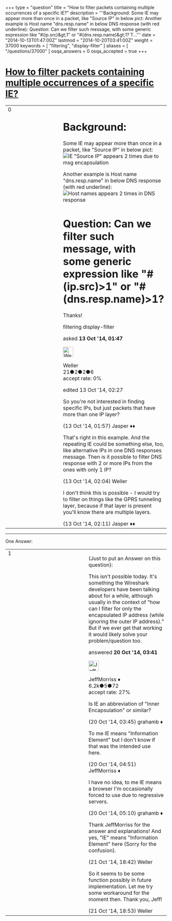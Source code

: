 +++
type = "question"
title = "How to filter packets containing multiple occurrences of a specific IE?"
description = '''Background: Some IE may appear more than once in a packet, like &quot;Source IP&quot; in below pict:   Another example is Host name &quot;dns.resp.name&quot; in below DNS response (with red underline):  Question: Can we filter such message, with some generic expression like &quot;#(ip.src)&amp;gt;1&quot; or &quot;#(dns.resp.name)&amp;gt;1? T...'''
date = "2014-10-13T01:47:00Z"
lastmod = "2014-10-20T03:41:00Z"
weight = 37000
keywords = [ "filtering", "display-filter" ]
aliases = [ "/questions/37000" ]
osqa_answers = 0
osqa_accepted = true
+++

<div class="headNormal">

# [How to filter packets containing multiple occurrences of a specific IE?](/questions/37000/how-to-filter-packets-containing-multiple-occurrences-of-a-specific-ie)

</div>

<div id="main-body">

<div id="askform">

<table id="question-table" style="width:100%;"><colgroup><col style="width: 50%" /><col style="width: 50%" /></colgroup><tbody><tr class="odd"><td style="width: 30px; vertical-align: top"><div class="vote-buttons"><div id="post-37000-score" class="post-score" title="current number of votes">0</div><div id="favorite-count" class="favorite-count"></div></div></td><td><div id="item-right"><div class="question-body"><h1 id="background">Background:</h1><p>Some IE may appear more than once in a packet, like "Source IP" in below pict: <img src="https://osqa-ask.wireshark.org/upfiles/packet_IEs.png" alt="IE &quot;Source IP&quot; appears 2 times due to msg encapsulation" /></p><p>Another example is Host name "dns.resp.name" in below DNS response (with red underline): <img src="https://osqa-ask.wireshark.org/upfiles/packet_IEs-2.png" alt="Host names appears 2 times in DNS response" /></p><h1 id="question-can-we-filter-such-message-with-some-generic-expression-like-ip.src1-or-dns.resp.name1">Question: Can we filter such message, with some generic expression like "#(ip.src)&gt;1" or "#(dns.resp.name)&gt;1?</h1><p>Thanks!</p></div><div id="question-tags" class="tags-container tags">filtering display-filter</div><div id="question-controls" class="post-controls"></div><div class="post-update-info-container"><div class="post-update-info post-update-info-user"><p>asked <strong>13 Oct '14, 01:47</strong></p><img src="https://secure.gravatar.com/avatar/1076e6e05527f71ac739a860e91182e9?s=32&amp;d=identicon&amp;r=g" class="gravatar" width="32" height="32" alt="Weller&#39;s gravatar image" /><p>Weller<br />
<span class="score" title="21 reputation points">21</span><span title="2 badges"><span class="badge1">●</span><span class="badgecount">2</span></span><span title="2 badges"><span class="silver">●</span><span class="badgecount">2</span></span><span title="6 badges"><span class="bronze">●</span><span class="badgecount">6</span></span><br />
<span class="accept_rate" title="Rate of the user&#39;s accepted answers">accept rate:</span> <span title="Weller has no accepted answers">0%</span></p></img></div><div class="post-update-info post-update-info-edited"><p>edited 13 Oct '14, 02:27</p></div></div><div id="comments-container-37000" class="comments-container"><span id="37002"></span><div id="comment-37002" class="comment"><div id="post-37002-score" class="comment-score"></div><div class="comment-text"><p>So you're not interested in finding specific IPs, but just packets that have more than one IP layer?</p></div><div id="comment-37002-info" class="comment-info"><span class="comment-age">(13 Oct '14, 01:57)</span> Jasper ♦♦</div></div><span id="37003"></span><div id="comment-37003" class="comment"><div id="post-37003-score" class="comment-score"></div><div class="comment-text"><p>That's right in this example. And the repeating IE could be something else, too, like alternative IPs in one DNS responses message. Then is it possible to filter DNS response with 2 or more IPs from the ones with only 1 IP?</p></div><div id="comment-37003-info" class="comment-info"><span class="comment-age">(13 Oct '14, 02:04)</span> Weller</div></div><span id="37004"></span><div id="comment-37004" class="comment"><div id="post-37004-score" class="comment-score"></div><div class="comment-text"><p>I don't think this is possible - I would try to filter on things like the GPRS tunneling layer, because if that layer is present you'll know there are multiple layers.</p></div><div id="comment-37004-info" class="comment-info"><span class="comment-age">(13 Oct '14, 02:11)</span> Jasper ♦♦</div></div></div><div id="comment-tools-37000" class="comment-tools"></div><div class="clear"></div><div id="comment-37000-form-container" class="comment-form-container"></div><div class="clear"></div></div></td></tr></tbody></table>

------------------------------------------------------------------------

<div class="tabBar">

<span id="sort-top"></span>

<div class="headQuestions">

One Answer:

</div>

</div>

<span id="37183"></span>

<div id="answer-container-37183" class="answer accepted-answer">

<table style="width:100%;"><colgroup><col style="width: 50%" /><col style="width: 50%" /></colgroup><tbody><tr class="odd"><td style="width: 30px; vertical-align: top"><div class="vote-buttons"><div id="post-37183-score" class="post-score" title="current number of votes">1</div></div></td><td><div class="item-right"><div class="answer-body"><p>(Just to put an Answer on this question):</p><p>This isn't possible today. It's something the Wireshark developers have been talking about for a while, although usually in the context of "how can I filter for only the encapsulated IP address (while ignoring the outer IP address)." But if we ever get that working it would likely solve your problem/question too.</p></div><div class="answer-controls post-controls"></div><div class="post-update-info-container"><div class="post-update-info post-update-info-user"><p>answered <strong>20 Oct '14, 03:41</strong></p><img src="https://secure.gravatar.com/avatar/e0564001bb7deb960d5d9d9c1e0ba074?s=32&amp;d=identicon&amp;r=g" class="gravatar" width="32" height="32" alt="JeffMorriss&#39;s gravatar image" /><p>JeffMorriss ♦<br />
<span class="score" title="6219 reputation points"><span>6.2k</span></span><span title="5 badges"><span class="silver">●</span><span class="badgecount">5</span></span><span title="72 badges"><span class="bronze">●</span><span class="badgecount">72</span></span><br />
<span class="accept_rate" title="Rate of the user&#39;s accepted answers">accept rate:</span> <span title="JeffMorriss has 103 accepted answers">27%</span></p></img></div></div><div id="comments-container-37183" class="comments-container"><span id="37185"></span><div id="comment-37185" class="comment"><div id="post-37185-score" class="comment-score"></div><div class="comment-text"><p>Is IE an abbreviation of "Inner Encapsulation" or similar?</p></div><div id="comment-37185-info" class="comment-info"><span class="comment-age">(20 Oct '14, 03:45)</span> grahamb ♦</div></div><span id="37186"></span><div id="comment-37186" class="comment"><div id="post-37186-score" class="comment-score"></div><div class="comment-text"><p>To me IE means "Information Element" but I don't know if that was the intended use here.</p></div><div id="comment-37186-info" class="comment-info"><span class="comment-age">(20 Oct '14, 04:51)</span> JeffMorriss ♦</div></div><span id="37192"></span><div id="comment-37192" class="comment"><div id="post-37192-score" class="comment-score"></div><div class="comment-text"><p>I have no idea, to me IE means a browser I'm occasionally forced to use due to regressive servers.</p></div><div id="comment-37192-info" class="comment-info"><span class="comment-age">(20 Oct '14, 05:10)</span> grahamb ♦</div></div><span id="37258"></span><div id="comment-37258" class="comment"><div id="post-37258-score" class="comment-score"></div><div class="comment-text"><p>Thank JeffMorriss for the answer and explanations! And yes, "IE" means "Information Element" here (Sorry for the confusion).</p></div><div id="comment-37258-info" class="comment-info"><span class="comment-age">(21 Oct '14, 18:42)</span> Weller</div></div><span id="37259"></span><div id="comment-37259" class="comment"><div id="post-37259-score" class="comment-score"></div><div class="comment-text"><p>So it seems to be some function possibly in future implementation. Let me try some workaround for the moment then. Thank you, Jeff!</p></div><div id="comment-37259-info" class="comment-info"><span class="comment-age">(21 Oct '14, 18:53)</span> Weller</div></div></div><div id="comment-tools-37183" class="comment-tools"></div><div class="clear"></div><div id="comment-37183-form-container" class="comment-form-container"></div><div class="clear"></div></div></td></tr></tbody></table>

</div>

<div class="paginator-container-left">

</div>

</div>

</div>

